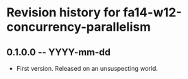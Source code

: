 # Revision history for fa14-w12-concurrency-parallelism

## 0.1.0.0 -- YYYY-mm-dd

* First version. Released on an unsuspecting world.
